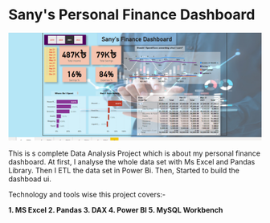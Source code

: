 # Sany's Personal Finance Dashboard




![](t.PNG)



This is s complete Data Analysis Project which is about my personal finance dashboard. At first, I analyse the whole data set with Ms Excel and Pandas Library. Then I ETL the data set in Power Bi. Then, Started to build the dashboad ui.



Technology and tools wise this project covers:-

**1. MS Excel
2. Pandas
3. DAX
4. Power BI
5. MySQL Workbench**
